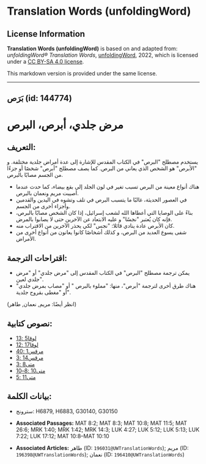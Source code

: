# Translation Words (unfoldingWord)

## License Information

**Translation Words (unfoldingWord)** is based on and adapted from: _unfoldingWord® Translation Words_, [unfoldingWord](https://unfoldingword.org/utw), 2022, which is licensed under a [CC BY-SA 4.0 license](https://creativecommons.org/licenses/by-sa/4.0/legalcode.en).

This markdown version is provided under the same license.



--------------------------------

## بَرَص (id: 144774)

مرض جلدي، أبرص، البرص
=====================

التعريف:
--------

يستخدم مصطلح "البرص" في الكتاب المقدس للإشارة إلى عدة أمراض جلدية مختلفة. و "الأبرص" هو الشخص الذي يعاني من البرص. كما يصف مصطلح "أبرص" شخصًا أو جزءًا من الجسم مصابًا بالبرص.

* هناك أنواع معينة من البرص تسبب تغير في لون الجلد إلى بقع بيضاء، كما حدث عندما أصيبت مريم ونعمان بالبرص.
* في العصور الحديثة، غالبًا ما يتسبب البرص في تلف وتشوه في اليدين والقدمين وأجزاء أخرى من الجسم.
* بناءً على الوصايا التي أعطاها الله لشعب إسرائيل، إذا كان الشخص مصابًا بالبرص، فإنه كان يُعتبر "نجسًا" و عليه الابتعاد عن الآخرين حتى لا يصابوا بالمرض.
* كان الأبرص عادة ينادي قائلا: "نجس" لكي يحذر الآخرين من الاقتراب منه.
* شفى يسوع العديد من البرص، و كذلك أشخاصًا كانوا يعانون من أنواع أخرى من الأمراض.

اقتراحات الترجمة:
-----------------

* يمكن ترجمة مصطلح "البرص" في الكتاب المقدس إلى "مرض جلدي" أو "مرض جلدي لعين".
* هناك طرق أخرى لترجمة "أبرص"، منها: "مملوء بالبرص " أو "مصاب بمرض جلدي" أو "مغطى بقروح جلدية".

(انظر أيضًا: مريم, نعمان, طاهر)

نصوص كتابية:
------------

* [لوقا5 :13](https://ref.ly/Luke5:13)
* [لوقا17 :12](https://ref.ly/Luke17:12)
* [مرقس1 :40](https://ref.ly/Mark1:40)
* [مرقس14 :3](https://ref.ly/Mark14:3)
* [متى8 :3](https://ref.ly/Matt8:3)
* [متى10 :8–10](https://ref.ly/Matt10:8-Matt10:10)
* [متى11 :5](https://ref.ly/Matt11:5)

بيانات الكلمة:
--------------

* سترونج: H6879, H6883, G30140, G30150

* **Associated Passages:** MAT 8:2; MAT 8:3; MAT 10:8; MAT 11:5; MAT 26:6; MRK 1:40; MRK 1:42; MRK 14:3; LUK 4:27; LUK 5:12; LUK 5:13; LUK 7:22; LUK 17:12; MAT 10:8–MAT 10:10
* **Associated Articles:** طاهر (ID: `196031@UWTranslationWords`); مريم (ID: `196398@UWTranslationWords`); نعمان (ID: `196410@UWTranslationWords`)


